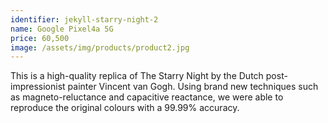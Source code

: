 ```yaml
---
identifier: jekyll-starry-night-2
name: Google Pixel4a 5G
price: 60,500
image: /assets/img/products/product2.jpg
---
```


This is a high-quality replica of The Starry Night by the Dutch post-impressionist painter Vincent van Gogh. Using brand new techniques such as magneto-reluctance and capacitive reactance, we were able to reproduce the original colours with a 99.99% accuracy.
